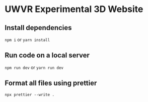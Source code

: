 # UWVR Experimental 3D Website

## Install dependencies

`npm i` or `yarn install`

## Run code on a local server

`npm run dev` or `yarn run dev`

## Format all files using prettier

`npx prettier --write .`
